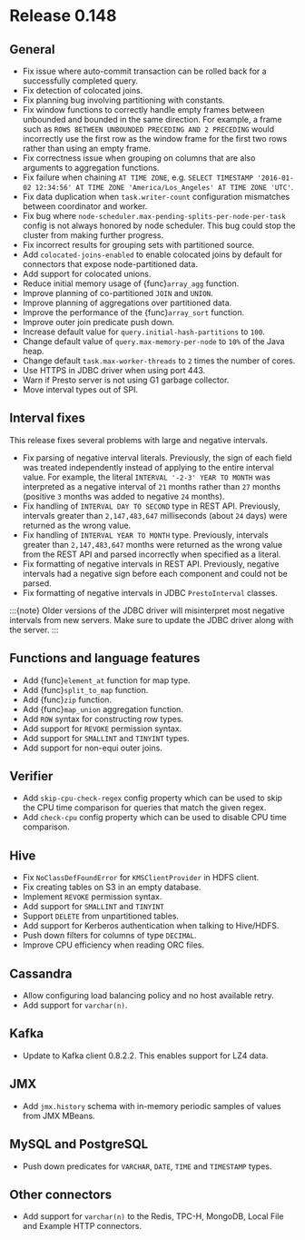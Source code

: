# Release 0.148

## General

- Fix issue where auto-commit transaction can be rolled back for a successfully
  completed query.
- Fix detection of colocated joins.
- Fix planning bug involving partitioning with constants.
- Fix window functions to correctly handle empty frames between unbounded and
  bounded in the same direction. For example, a frame such as
  `ROWS BETWEEN UNBOUNDED PRECEDING AND 2 PRECEDING`
  would incorrectly use the first row as the window frame for the first two
  rows rather than using an empty frame.
- Fix correctness issue when grouping on columns that are also arguments to aggregation functions.
- Fix failure when chaining `AT TIME ZONE`, e.g.
  `SELECT TIMESTAMP '2016-01-02 12:34:56' AT TIME ZONE 'America/Los_Angeles' AT TIME ZONE 'UTC'`.
- Fix data duplication when `task.writer-count` configuration mismatches between coordinator and worker.
- Fix bug where `node-scheduler.max-pending-splits-per-node-per-task` config is not always
  honored by node scheduler. This bug could stop the cluster from making further progress.
- Fix incorrect results for grouping sets with partitioned source.
- Add `colocated-joins-enabled` to enable colocated joins by default for
  connectors that expose node-partitioned data.
- Add support for colocated unions.
- Reduce initial memory usage of {func}`array_agg` function.
- Improve planning of co-partitioned `JOIN` and `UNION`.
- Improve planning of aggregations over partitioned data.
- Improve the performance of the {func}`array_sort` function.
- Improve outer join predicate push down.
- Increase default value for `query.initial-hash-partitions` to `100`.
- Change default value of `query.max-memory-per-node` to `10%` of the Java heap.
- Change default `task.max-worker-threads` to `2` times the number of cores.
- Use HTTPS in JDBC driver when using port 443.
- Warn if Presto server is not using G1 garbage collector.
- Move interval types out of SPI.

## Interval fixes

This release fixes several problems with large and negative intervals.

- Fix parsing of negative interval literals. Previously, the sign of each field was treated
  independently instead of applying to the entire interval value. For example, the literal
  `INTERVAL '-2-3' YEAR TO MONTH` was interpreted as a negative interval of `21` months
  rather than `27` months (positive `3` months was added to negative `24` months).
- Fix handling of `INTERVAL DAY TO SECOND` type in REST API. Previously, intervals greater than
  `2,147,483,647` milliseconds (about `24` days) were returned as the wrong value.
- Fix handling of `INTERVAL YEAR TO MONTH` type. Previously, intervals greater than
  `2,147,483,647` months were returned as the wrong value from the REST API
  and parsed incorrectly when specified as a literal.
- Fix formatting of negative intervals in REST API. Previously, negative intervals
  had a negative sign before each component and could not be parsed.
- Fix formatting of negative intervals in JDBC `PrestoInterval` classes.

:::{note}
Older versions of the JDBC driver will misinterpret most negative
intervals from new servers. Make sure to update the JDBC driver
along with the server.
:::

## Functions and language features

- Add {func}`element_at` function for map type.
- Add {func}`split_to_map` function.
- Add {func}`zip` function.
- Add {func}`map_union` aggregation function.
- Add `ROW` syntax for constructing row types.
- Add support for `REVOKE` permission syntax.
- Add support for `SMALLINT` and `TINYINT` types.
- Add support for non-equi outer joins.

## Verifier

- Add `skip-cpu-check-regex` config property which can be used to skip the CPU
  time comparison for queries that match the given regex.
- Add `check-cpu` config property which can be used to disable CPU time comparison.

## Hive

- Fix `NoClassDefFoundError` for `KMSClientProvider` in HDFS client.
- Fix creating tables on S3 in an empty database.
- Implement `REVOKE` permission syntax.
- Add support for `SMALLINT` and `TINYINT`
- Support `DELETE` from unpartitioned tables.
- Add support for Kerberos authentication when talking to Hive/HDFS.
- Push down filters for columns of type `DECIMAL`.
- Improve CPU efficiency when reading ORC files.

## Cassandra

- Allow configuring load balancing policy and no host available retry.
- Add support for `varchar(n)`.

## Kafka

- Update to Kafka client 0.8.2.2. This enables support for LZ4 data.

## JMX

- Add `jmx.history` schema with in-memory periodic samples of values from JMX MBeans.

## MySQL and PostgreSQL

- Push down predicates for `VARCHAR`, `DATE`, `TIME` and `TIMESTAMP` types.

## Other connectors

- Add support for `varchar(n)` to the Redis, TPC-H, MongoDB, Local File
  and Example HTTP connectors.
